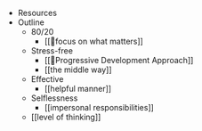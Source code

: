 - Resources
- Outline
    - 80/20
        - [[🌱focus on what matters]]
    - Stress-free
        - [[🌱Progressive Development Approach]]
        - [[the middle way]]
    - Effective
        - [[helpful manner]]
    - Selflessness
        - [[impersonal responsibilities]]
    - [[level of thinking]]
